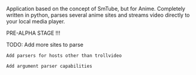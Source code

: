 Application based on the concept of SmTube, but for Anime. Completely written
in python, parses several anime sites and streams video directly to your local
media player.

PRE-ALPHA STAGE !!! 

TODO:
    Add more sites to parse

    Add parsers for hosts other than trollvideo

    Add argument parser capabilities
    
